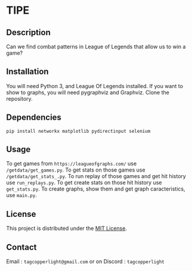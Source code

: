 # TIPE

## Description

Can we find combat patterns in League of Legends that allow us to win a game?

## Installation

You will need Python 3, and League Of Legends installed.
If you want to show to graphs, you will need pygraphviz and Graphviz.
Clone the repository.

## Dependencies

```pip install networkx matplotlib pydirectinput selenium```

## Usage

To get games from `https://leagueofgraphs.com/` use `/getdata/get_games.py`.
To get stats on those games use `/getdata/get_stats_.py`.
To run replay of those games and get hit history use `run_replays.py`.
To get create stats on those hit history use `get_stats.py`.
To create graphs, show them and get graph caracteristics, use `main.py`.

## License

This project is distributed under the [MIT License](https://opensource.org/licenses/MIT).

## Contact

Email : `tagcopperlight@gmail.com` or on Discord : `tagcopperlight`
